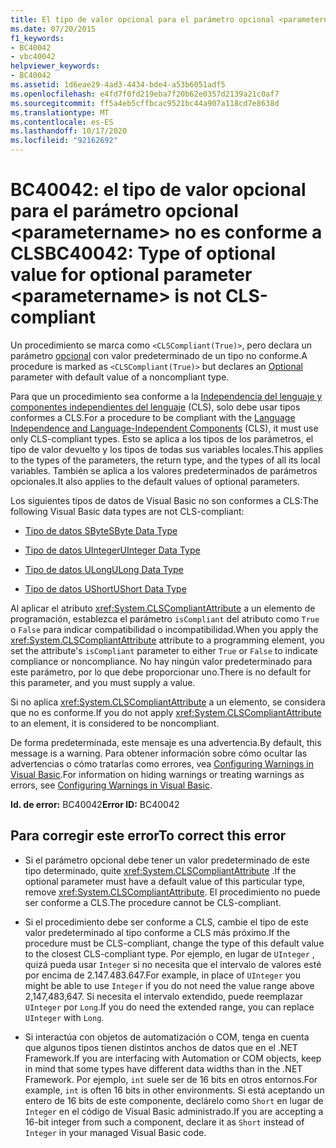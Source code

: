 ```yaml
---
title: El tipo de valor opcional para el parámetro opcional <parametername> no es compatible con CLS
ms.date: 07/20/2015
f1_keywords:
- BC40042
- vbc40042
helpviewer_keywords:
- BC40042
ms.assetid: 1d6eae29-4ad3-4434-bde4-a53b6051adf5
ms.openlocfilehash: e4fd7f0fd219eba7f20b62e0357d2139a21c0af7
ms.sourcegitcommit: ff5a4eb5cffbcac9521bc44a907a118cd7e8638d
ms.translationtype: MT
ms.contentlocale: es-ES
ms.lasthandoff: 10/17/2020
ms.locfileid: "92162692"
---
```

# <a name="bc40042-type-of-optional-value-for-optional-parameter-parametername-is-not-cls-compliant"></a><span data-ttu-id="a61c2-102">BC40042: el tipo de valor opcional para el parámetro opcional \<parametername> no es conforme a CLS</span><span class="sxs-lookup"><span data-stu-id="a61c2-102">BC40042: Type of optional value for optional parameter \<parametername> is not CLS-compliant</span></span>

<span data-ttu-id="a61c2-103">Un procedimiento se marca como `<CLSCompliant(True)>`, pero declara un parámetro [opcional](../modifiers/optional.md) con valor predeterminado de un tipo no conforme.</span><span class="sxs-lookup"><span data-stu-id="a61c2-103">A procedure is marked as `<CLSCompliant(True)>` but declares an [Optional](../modifiers/optional.md) parameter with default value of a noncompliant type.</span></span>

 <span data-ttu-id="a61c2-104">Para que un procedimiento sea conforme a la [Independencia del lenguaje y componentes independientes del lenguaje](../../../standard/language-independence-and-language-independent-components.md) (CLS), solo debe usar tipos conformes a CLS.</span><span class="sxs-lookup"><span data-stu-id="a61c2-104">For a procedure to be compliant with the [Language Independence and Language-Independent Components](../../../standard/language-independence-and-language-independent-components.md) (CLS), it must use only CLS-compliant types.</span></span> <span data-ttu-id="a61c2-105">Esto se aplica a los tipos de los parámetros, el tipo de valor devuelto y los tipos de todas sus variables locales.</span><span class="sxs-lookup"><span data-stu-id="a61c2-105">This applies to the types of the parameters, the return type, and the types of all its local variables.</span></span> <span data-ttu-id="a61c2-106">También se aplica a los valores predeterminados de parámetros opcionales.</span><span class="sxs-lookup"><span data-stu-id="a61c2-106">It also applies to the default values of optional parameters.</span></span>

 <span data-ttu-id="a61c2-107">Los siguientes tipos de datos de Visual Basic no son conformes a CLS:</span><span class="sxs-lookup"><span data-stu-id="a61c2-107">The following Visual Basic data types are not CLS-compliant:</span></span>

- [<span data-ttu-id="a61c2-108">Tipo de datos SByte</span><span class="sxs-lookup"><span data-stu-id="a61c2-108">SByte Data Type</span></span>](../data-types/sbyte-data-type.md)

- [<span data-ttu-id="a61c2-109">Tipo de datos UInteger</span><span class="sxs-lookup"><span data-stu-id="a61c2-109">UInteger Data Type</span></span>](../data-types/uinteger-data-type.md)

- [<span data-ttu-id="a61c2-110">Tipo de datos ULong</span><span class="sxs-lookup"><span data-stu-id="a61c2-110">ULong Data Type</span></span>](../data-types/ulong-data-type.md)

- [<span data-ttu-id="a61c2-111">Tipo de datos UShort</span><span class="sxs-lookup"><span data-stu-id="a61c2-111">UShort Data Type</span></span>](../data-types/ushort-data-type.md)

 <span data-ttu-id="a61c2-112">Al aplicar el atributo <xref:System.CLSCompliantAttribute> a un elemento de programación, establezca el parámetro `isCompliant` del atributo como `True` o `False` para indicar compatibilidad o incompatibilidad.</span><span class="sxs-lookup"><span data-stu-id="a61c2-112">When you apply the <xref:System.CLSCompliantAttribute> attribute to a programming element, you set the attribute's `isCompliant` parameter to either `True` or `False` to indicate compliance or noncompliance.</span></span> <span data-ttu-id="a61c2-113">No hay ningún valor predeterminado para este parámetro, por lo que debe proporcionar uno.</span><span class="sxs-lookup"><span data-stu-id="a61c2-113">There is no default for this parameter, and you must supply a value.</span></span>

 <span data-ttu-id="a61c2-114">Si no aplica <xref:System.CLSCompliantAttribute> a un elemento, se considera que no es conforme.</span><span class="sxs-lookup"><span data-stu-id="a61c2-114">If you do not apply <xref:System.CLSCompliantAttribute> to an element, it is considered to be noncompliant.</span></span>

 <span data-ttu-id="a61c2-115">De forma predeterminada, este mensaje es una advertencia.</span><span class="sxs-lookup"><span data-stu-id="a61c2-115">By default, this message is a warning.</span></span> <span data-ttu-id="a61c2-116">Para obtener información sobre cómo ocultar las advertencias o cómo tratarlas como errores, vea [Configuring Warnings in Visual Basic](/visualstudio/ide/configuring-warnings-in-visual-basic).</span><span class="sxs-lookup"><span data-stu-id="a61c2-116">For information on hiding warnings or treating warnings as errors, see [Configuring Warnings in Visual Basic](/visualstudio/ide/configuring-warnings-in-visual-basic).</span></span>

 <span data-ttu-id="a61c2-117">**Id. de error:** BC40042</span><span class="sxs-lookup"><span data-stu-id="a61c2-117">**Error ID:** BC40042</span></span>

## <a name="to-correct-this-error"></a><span data-ttu-id="a61c2-118">Para corregir este error</span><span class="sxs-lookup"><span data-stu-id="a61c2-118">To correct this error</span></span>

- <span data-ttu-id="a61c2-119">Si el parámetro opcional debe tener un valor predeterminado de este tipo determinado, quite <xref:System.CLSCompliantAttribute> .</span><span class="sxs-lookup"><span data-stu-id="a61c2-119">If the optional parameter must have a default value of this particular type, remove <xref:System.CLSCompliantAttribute>.</span></span> <span data-ttu-id="a61c2-120">El procedimiento no puede ser conforme a CLS.</span><span class="sxs-lookup"><span data-stu-id="a61c2-120">The procedure cannot be CLS-compliant.</span></span>

- <span data-ttu-id="a61c2-121">Si el procedimiento debe ser conforme a CLS, cambie el tipo de este valor predeterminado al tipo conforme a CLS más próximo.</span><span class="sxs-lookup"><span data-stu-id="a61c2-121">If the procedure must be CLS-compliant, change the type of this default value to the closest CLS-compliant type.</span></span> <span data-ttu-id="a61c2-122">Por ejemplo, en lugar de `UInteger` , quizá pueda usar `Integer` si no necesita que el intervalo de valores esté por encima de 2.147.483.647.</span><span class="sxs-lookup"><span data-stu-id="a61c2-122">For example, in place of `UInteger` you might be able to use `Integer` if you do not need the value range above 2,147,483,647.</span></span> <span data-ttu-id="a61c2-123">Si necesita el intervalo extendido, puede reemplazar `UInteger` por `Long`.</span><span class="sxs-lookup"><span data-stu-id="a61c2-123">If you do need the extended range, you can replace `UInteger` with `Long`.</span></span>

- <span data-ttu-id="a61c2-124">Si interactúa con objetos de automatización o COM, tenga en cuenta que algunos tipos tienen distintos anchos de datos que en el .NET Framework.</span><span class="sxs-lookup"><span data-stu-id="a61c2-124">If you are interfacing with Automation or COM objects, keep in mind that some types have different data widths than in the .NET Framework.</span></span> <span data-ttu-id="a61c2-125">Por ejemplo, `int` suele ser de 16 bits en otros entornos.</span><span class="sxs-lookup"><span data-stu-id="a61c2-125">For example, `int` is often 16 bits in other environments.</span></span> <span data-ttu-id="a61c2-126">Si está aceptando un entero de 16 bits de este componente, declárelo como `Short` en lugar de `Integer` en el código de Visual Basic administrado.</span><span class="sxs-lookup"><span data-stu-id="a61c2-126">If you are accepting a 16-bit integer from such a component, declare it as `Short` instead of `Integer` in your managed Visual Basic code.</span></span>
